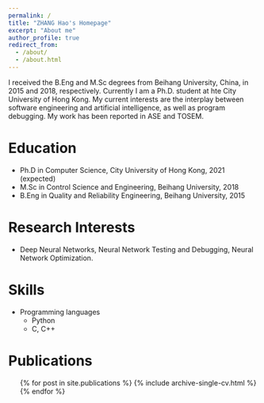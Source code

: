 ```yaml
---
permalink: /
title: "ZHANG Hao's Homepage"
excerpt: "About me"
author_profile: true
redirect_from: 
  - /about/
  - /about.html
---
```


I received the B.Eng and M.Sc degrees from Beihang University, China, in 2015 and 2018, respectively. Currently I am a Ph.D. student at hte City University of Hong Kong. My current interests are the interplay between software engineering and artificial intelligence, as well as program debugging. My work has been reported in ASE and TOSEM.

Education
======
* Ph.D in Computer Science, City University of Hong Kong, 2021 (expected)
* M.Sc in Control Science and Engineering, Beihang University, 2018
* B.Eng in Quality and Reliability Engineering, Beihang University, 2015

Research Interests
======
* Deep Neural Networks, Neural Network Testing and Debugging, Neural Network Optimization.


Skills
======
* Programming languages
  * Python
  * C, C++


Publications
======
  <ul>{% for post in site.publications %}
    {% include archive-single-cv.html %}
  {% endfor %}</ul>